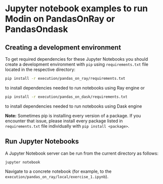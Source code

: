 # Jupyter notebook examples to run Modin on PandasOnRay or PandasOndask

## Creating a development environment

To get required dependencies for these Jupyter Notebooks
you should create a development environment with `pip`
using `requirements.txt` file located in the respective directory:

```bash
pip install -r execution/pandas_on_ray/requirements.txt
```

to install dependencies needed to run notebooks using Ray engine or

```bash
pip install -r execution/pandas_on_dask/requirements.txt
```

to install dependencies needed to run notebooks using Dask engine

**Note:** Sometimes pip is installing every version of a package. If you encounter that issue,
please install every package listed in `requirements.txt` file individually with `pip install <package>`.

## Run Jupyter Notebooks

A Jupyter Notebook server can be run from the current directory as follows:

```bash
jupyter notebook
```

Navigate to a concrete notebook (for example, to the `execution/pandas_on_ray/local/exercise_1.ipynb`).